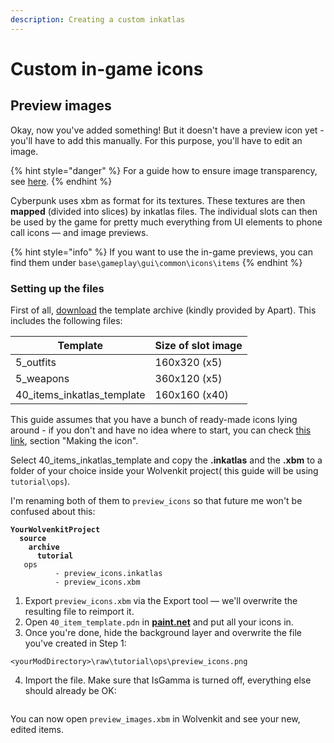 ```yaml
---
description: Creating a custom inkatlas
---
```


# Custom in-game icons

## Preview images

Okay, now you've added something! But it doesn't have a preview icon yet - you'll have to add this manually. For this purpose, you'll have to edit an image.

{% hint style="danger" %}
For a guide how to ensure image transparency, see [here](../../modding-know-how/textures/images-importing-editing-exporting.md).
{% endhint %}

Cyberpunk uses xbm as format for its textures. These textures are then **mapped** (divided into slices) by inkatlas files. The individual slots can then be used by the game for pretty much everything from UI elements to phone call icons — and image previews.

{% hint style="info" %}
If you want to use the in-game previews, you can find them under `base\gameplay\gui\common\icons\items`
{% endhint %}

### Setting up the files

First of all, [download](https://www.mediafire.com/file/3slvnkhjbz0jt65/inkatlas\_templates\_apart\_v1.zip/file) the template archive (kindly provided by Apart). This includes the following files:

| Template                      | Size of slot image |
| ----------------------------- | ------------------ |
| 5\_outfits                    | 160x320 (x5)       |
| 5\_weapons                    | 360x120 (x5)       |
| 40\_items\_inkatlas\_template | 160x160 (x40)      |

This guide assumes that you have a bunch of ready-made icons lying around - if you don't and have no idea where to start, you can check [this](https://drive.google.com/file/d/1aQjb8MpimB9LDNl7y1iTXH13MUvMrKsH/view)[ link](https://drive.google.com/file/d/1aQjb8MpimB9LDNl7y1iTXH13MUvMrKsH/view), section "Making the icon".

Select 40\_items\_inkatlas\_template and copy the **.inkatlas** and the **.xbm** to a folder of your choice inside your Wolvenkit project( this guide will be using `tutorial\ops`).&#x20;

I'm renaming both of them to `preview_icons` so that future me won't be confused about this:

<pre><code><strong>YourWolvenkitProject
</strong><strong>  source
</strong><strong>    archive
</strong><strong>      tutorial  
</strong>	ops		   
      	  - preview_icons.inkatlas  
      	  - preview_icons.xbm      
</code></pre>

1. Export `preview_icons.xbm` via the Export tool — we'll overwrite the resulting file to reimport it.
2. Open  `40_item_template.pdn` in [**paint.net**](https://www.getpaint.net/download.html) and put all your icons in.
3. Once you're done, hide the background layer and overwrite the file you've created in Step 1:

```
<yourModDirectory>\raw\tutorial\ops\preview_icons.png
```

4. Import the file. Make sure that IsGamma is turned off, everything else should already be OK:&#x20;

<figure><img src="https://camo.githubusercontent.com/6191ea85dce6cbf272694a464a89a9c8fdd1333fd9bce8436aec97684e729355/68747470733a2f2f692e696d6775722e636f6d2f486370743652332e706e67" alt=""><figcaption></figcaption></figure>

You can now open `preview_images.xbm` in Wolvenkit and see your new, edited items.
